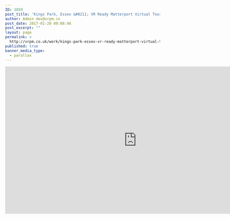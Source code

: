 ```yaml
---
ID: 1059
post_title: 'Kings Park, Essex &#8211; VR Ready Matterport Virtual Tour'
author: Admin dev@vrpm.co
post_date: 2017-01-20 09:08:46
post_excerpt: ""
layout: page
permalink: >
  http://vrpm.co.uk/work/kings-park-essex-vr-ready-matterport-virtual-tour/
published: true
banner_media_type:
  - parallax
---
```

<iframe src="https://my.matterport.com/show/?m=EiLGXakvNay&amp;brand=0" width="853" height="480" frameborder="0" allowfullscreen="allowfullscreen"></iframe>